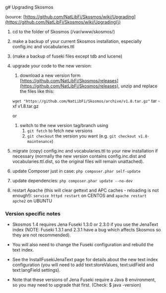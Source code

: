g# Upgrading Skosmos

\(source: [https://github.com/NatLibFi/Skosmos/wiki/Upgrading](https://github.com/NatLibFi/Skosmos/wiki/Upgrading)\)

1. cd to the folder of Skosmos \(/var/www/skosmos/\)

2. make a backup of your current Skosmos installation, especially config.inc and vocabularies.ttl

3. \(make a backup of fuseki files except tdb and lucene\)

4. upgrade your code to the new version:

   1. download a new version form [https://github.com/NatLibFi/Skosmos/releases](https://github.com/NatLibFi/Skosmos/releases), unzip and replace the files like this:

    `wget "https://github.com/NatLibFi/Skosmos/archive/v1.8.tar.gz"`
    tar -xf v1.8.tar.gz

   or

   1. switch to the new version tag/branch using  
      1. `git fetch` to fetch new versions  
      2. `git checkout` the version you want \(e.g. `git checkout v1.8-maintenance`\)

5. migrate \(copy\) config.inc and vocabularies.ttl to your new installation if necessary (normally the new version contains config.inc.dist and vocabularies.ttl.dist, so the original files will remain unattached).

6. update Composer just in case: `php composer.phar self-update`

7. update dependencies: `php composer.phar update --no-dev`

8. restart Apache \(this will clear gettext and APC caches - reloading is not enough!\): `service httpd restart` on CENTOS and `apache restart apche2` on UBUNTU 

### Version specific notes

* Skosmos 1.4 requires Jena Fuseki 1.3.0 or 2.3.0 if you use the JenaText index \(NOTE: Fuseki 1.3.1 and 2.3.1 have a bug which affects Skosmos so they are not recommended\).

* You will also need to change the Fuseki configuration and rebuild the text index.

* See the InstallFusekiJenaText page for details about the new text index configuration \(you will need to add text:storeValues, text:uidField and text:langField settings\).

* Note that these versions of Jena Fuseki require a Java 8 environment, so you may need to upgrade that first. \(Check: $ java -version\)



